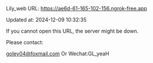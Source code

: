 Lily_web URL: https://ae6d-61-165-102-156.ngrok-free.app

Updated at: 2024-12-09 10:32:35

If you cannot open this URL, the server might be down.

Please contact: 

goley04@foxmail.com Or Wechat:GL_yeaH